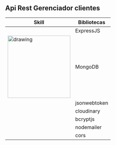 ## Api Rest Gerenciador clientes 
| Skill                                                            | Bibliotecas  |
|------------------------------------------------------------------|--------------|
|                                                                  | ExpressJS    |
|   <img src="https://walde.co/wp-content/uploads/2016/09/nodejs_logo.png" alt="drawing" width="200"/>                                              | MongoDB      |
|                                                                  | jsonwebtoken |
|                                                                  | cloudinary   |
|                                                                  | bcryptjs     |
|                                                                  | nodemailer   |
|                                                                  | cors         |